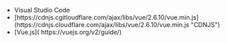 <p align="center>
#Vue Intro
</p>
Intro to Vue. Using:

<p align="center">
 <ul>
 <li>Visual Studio Code </li>
 <li>[https://cdnjs.cgitloudflare.com/ajax/libs/vue/2.6.10/vue.min.js](https://cdnjs.cloudflare.com/ajax/libs/vue/2.6.10/vue.min.js "CDNJS")</li>
 <li>[Vue.js]( https://vuejs.org/v2/guide/)</li>
</p>
